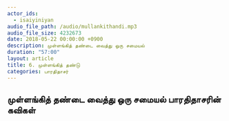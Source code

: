 ```yaml
---
actor_ids:
  - isaiyiniyan
audio_file_path: /audio/mullankithandi.mp3
audio_file_size: 4232673
date: 2018-05-22 00:00:00 +0900
description: முள்ளங்கித் தண்டை வைத்து ஒரு சமையல்
duration: "57:00"
layout: article
title: 6. முள்ளங்கித் தண்டு
categories: பாரதிதாசர்
---
```


## முள்ளங்கித் தண்டை வைத்து ஒரு சமையல் பாரதிதாசரின் கவிகள்


